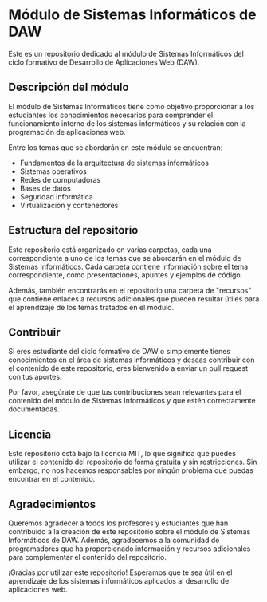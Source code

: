 # Módulo de Sistemas Informáticos de DAW
Este es un repositorio dedicado al módulo de Sistemas Informáticos del ciclo formativo de Desarrollo de Aplicaciones Web (DAW).

## Descripción del módulo
El módulo de Sistemas Informáticos tiene como objetivo proporcionar a los estudiantes los conocimientos necesarios para comprender el funcionamiento interno de los sistemas informáticos y su relación con la programación de aplicaciones web.

Entre los temas que se abordarán en este módulo se encuentran:

- Fundamentos de la arquitectura de sistemas informáticos
- Sistemas operativos
- Redes de computadoras
- Bases de datos
- Seguridad informática
- Virtualización y contenedores

## Estructura del repositorio
Este repositorio está organizado en varias carpetas, cada una correspondiente a uno de los temas que se abordarán en el módulo de Sistemas Informáticos. Cada carpeta contiene información sobre el tema correspondiente, como presentaciones, apuntes y ejemplos de código.

Además, también encontrarás en el repositorio una carpeta de "recursos" que contiene enlaces a recursos adicionales que pueden resultar útiles para el aprendizaje de los temas tratados en el módulo.

## Contribuir
Si eres estudiante del ciclo formativo de DAW o simplemente tienes conocimientos en el área de sistemas informáticos y deseas contribuir con el contenido de este repositorio, eres bienvenido a enviar un pull request con tus aportes.

Por favor, asegúrate de que tus contribuciones sean relevantes para el contenido del módulo de Sistemas Informáticos y que estén correctamente documentadas.

## Licencia
Este repositorio está bajo la licencia MIT, lo que significa que puedes utilizar el contenido del repositorio de forma gratuita y sin restricciones. Sin embargo, no nos hacemos responsables por ningún problema que puedas encontrar en el contenido.

## Agradecimientos
Queremos agradecer a todos los profesores y estudiantes que han contribuido a la creación de este repositorio sobre el módulo de Sistemas Informáticos de DAW. Además, agradecemos a la comunidad de programadores que ha proporcionado información y recursos adicionales para complementar el contenido del repositorio.

¡Gracias por utilizar este repositorio! Esperamos que te sea útil en el aprendizaje de los sistemas informáticos aplicados al desarrollo de aplicaciones web.

